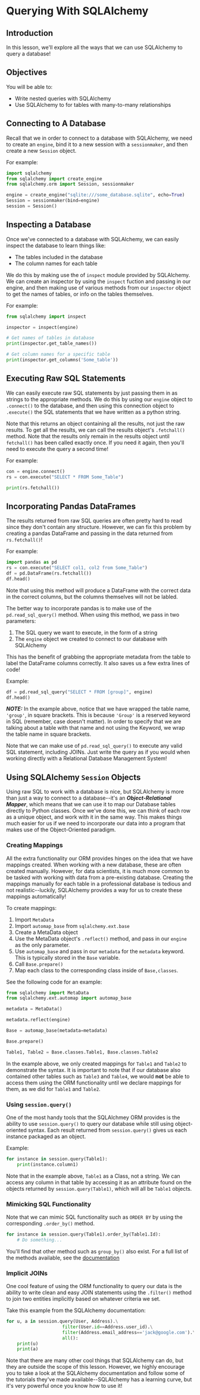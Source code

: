 
# Querying With SQLAlchemy

## Introduction

In this lesson, we'll explore all the ways that we can use SQLAlchemy to query a database!

## Objectives

You will be able to:

* Write nested queries with SQLAlchemy
* Use SQLAlchemy to for tables with many-to-many relationships

## Connecting to A Database

Recall that we in order to connect to a database with SQLAlchemy, we need to create an `engine`, bind it to a new session with a `sessionmaker`, and then create a new `Session` object.

For example:

```python
import sqlalchemy
from sqlalchemy import create_engine
from sqlalchemy.orm import Session, sessionmaker

engine = create_engine("sqlite:///some_database.sqlite", echo=True)
Session = sessionmaker(bind=engine)
session = Session()
```

## Inspecting a Database

Once we've connected to a database with SQLAlchemy, we can easily inspect the database to learn things like:

* The tables included in the database
* The column names for each table

We do this by making use the of `inspect` module provided by SQLAlchemy.  We can create an inspector by using the `inspect` fuction and passing in our engine, and then making use of various methods from our `inspector` object to get the names of tables, or info on the tables themselves.

For example:

```python
from sqlalchemy import inspect

inspector = inspect(engine)

# Get names of tables in database
print(inspector.get_table_names())

# Get column names for a specific table
print(inspector.get_columns('Some_table'))
```

## Executing Raw SQL Statements

We can easily execute raw SQL statements by just passing them in as strings to the appropriate methods.  We do this by using our `engine` object to `.connect()` to the database, and then using this connection object to `.execute()` the SQL statements that we have written as a python string.

Note that this returns an object containing all the results, not just the raw results.  To get all the results, we can call the results object's `.fetchall()` method.  Note that the results only remain in the results object until `fetchall()` has been called exactly once. If you need it again, then you'll need to execute the query a second time!

For example:

```python
con = engine.connect()
rs = con.execute("SELECT * FROM Some_Table")

print(rs.fetchall())
```

## Incorporating Pandas DataFrames

The results returned from raw SQL queries are often pretty hard to read since they don't contain any structure.  However, we can fix this problem by creating a pandas DataFrame and passing in the data returned from `rs.fetchall()`!

For example:

```python
import pandas as pd
rs = con.execute("SELECT col1, col2 from Some_Table")
df = pd.DataFrame(rs.fetchall())
df.head()
```

Note that using this method will produce a DataFrame with the correct data in the correct columns, but the columns themselves will not be labled.  

The better way to incorporate pandas is to make use of the `pd.read_sql_query()` method.  When using this method, we pass in two parameters:

1. The SQL query we want to execute, in the form of a string
2. The `engine` object we created to connect to our database with SQLAlchemy

This has the benefit of grabbing the appropriate metadata from the table to label the DataFrame columns correctly. It also saves us a few extra lines of code!

Example:
```python
df = pd.read_sql_query("SELECT * FROM [group]", engine)
df.head()
```

**_NOTE:_** In the example above, notice that we have wrapped the table name, `'group'`, in square brackets.  This is because `'Group'` is a reserved keyword in SQL (remember, case doesn't matter). In order to specify that we are talking about a table with that name and not using the Keyword, we wrap the table name in square brackets.  

Note that we can make use of `pd.read_sql_query()` to execute any valid SQL statement, including JOINs.  Just write the query as if you would when working directly with a Relational Database Management System!

## Using SQLAlchemy `Session` Objects

Using raw SQL to work with a database is nice, but SQLAlchemy is more than just a way to connect to a database--it's an **_Object-Relational Mapper_**, which means that we can use it to map our Database tables directly to Python classes.  Once we've done this, we can think of each row as a unique object, and work with it in the same way. This makes things much easier for us if we need to incorporate our data into a program that makes use of the Object-Oriented paradigm. 

### Creating Mappings

All the extra functionality our ORM provides hinges on the idea that we have mappings created. When working with a new database, these are often created manually.  However, for data scientists, it is much more common to be tasked with working with data from a pre-existing database. Creating the mappings manually for each table in a professional database is tedious and not realistic--luckily, SQLAlchemy provides a way for us to create these mappings automatically!

To create mappings:

1. Import `MetaData`
1. Import `automap_base` from `sqlalchemy.ext.base`
1. Create a MetaData object
1. Use the MetaData object's `.reflect()` method, and pass in our `engine` as the only parameter.
1. Use `automap_base` and pass in our `metadata` for the `metadata` keyword.  This is typically stored in the `Base` variable.
1. Call `Base.prepare()`
1. Map each class to the corresponding class inside of `Base,classes`.

See the following code for an example:

```python
from sqlalchemy import MetaData
from sqlalchemy.ext.automap import automap_base

metadata = MetaData()

metadata.reflect(engine)

Base = automap_base(metadata=metadata)

Base.prepare()

Table1, Table2 = Base.classes.Table1, Base.classes.Table2
```

In the example above, we only created mappings for `Table1` and `Table2` to demonstrate the syntax.  It is important to note that if our database also contained other tables such as `Table3` and `Table4`, we would **not** be able to access them using the ORM functionality until we declare mappings for them, as we did for `Table1` and `Table2`.

### Using `session.query()`

One of the most handy tools that the SQLAlchmey ORM provides is the ability to use `session.query()` to query our database while still using object-oriented syntax.  Each result returned from `session.query()` gives us each instance packaged as an object. 

Example:

```python
for instance in session.query(Table1):
    print(instance.column1)
```

Note that in the example above, `Table1` as a Class, not a string. We can access any column in that table by accessing it as an attribute found on the objects returned by `session.query(Table1)`, which will all be `Table1` objects. 

### Mimicking SQL Functionality

Note that we can mimic SQL functionality such as `ORDER BY` by using the corresponding `.order_by()` method.  

```python
for instance in session.query(Table1).order_by(Table1.Id):
    # Do something...

```

You'll find that other method such as `group_by()` also exist. For a full list of the methods available, see the [documentation](https://docs.sqlalchemy.org/en/latest/orm/query.html)


### Implicit JOINs

One cool feature of using the ORM functionality to query our data is the ability to write clean and easy JOIN statements using the `.filter()` method to join two entities implicitly based on whatever criteria we set. 

Take this example from the SQLAlchemy documentation:

```python
for u, a in session.query(User, Address).\
                     filter(User.id==Address.user_id).\
                     filter(Address.email_address=='jack@google.com').\
                     all():
    print(u)
    print(a)
```

Note that there are many other cool things that SQLAlchemy can do, but they are outside the scope of this lesson. However, we highly encourage you to take a look at the SQLAlchemy documentation and follow some of the tutorials they've made available--SQLAlchemy has a learning curve, but it's very powerful once you know how to use it!
